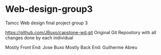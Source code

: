 # Web-design-group3
Tamcc Web design final project group 3


https://github.com/JBuxo/capstone-wd.git
Original Git Repository with all changes done by each individual

Mostly Front End: Jose Buxo
Mostly Back End: Guilherme Abreu
